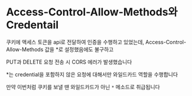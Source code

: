 # Access-Control-Allow-Methods와 Credentail

쿠키에 액세스 토큰을 api로 전달하여 인증을 수행하고 있었는데, Access-Control-Allow-Methods 값을 *로 설정했음에도 불구하고 

PUT과 DELETE 요청 전송 시 CORS 에러가 발생했습니다

*는 credential을 포함하지 않은 요청에 대해서만 와일드카드 역할을 수행합니다

만약 이번처럼 쿠키를 보낼 땐 와일드카드가 아닌 `*` 메소드로 취급됩니다
